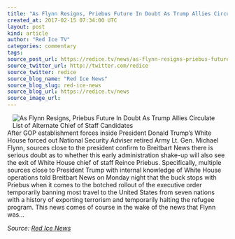 ```yaml
---
title: "As Flynn Resigns, Priebus Future In Doubt As Trump Allies Circulate List of Alternate Chief of Staff Candidates"
created_at: 2017-02-15 07:34:00 UTC
layout: post
kind: article
author: "Red Ice TV"
categories: commentary
tags: 
source_post_url: https://redice.tv/news/as-flynn-resigns-priebus-future-in-doubt-as-trump-allies-circulate-list-of-alternate-chief-of-staff-candidates
source_twitter_url: http://twitter.com/redice
source_twitter: redice
source_blog_name: "Red Ice News"
source_blog_slug: red-ice-news
source_blog_url: https://redice.tv/news
source_image_url: 
---
```

<img align="left" hspace="12" alt="As Flynn Resigns, Priebus Future In Doubt As Trump Allies Circulate List of Alternate Chief of Staff Candidates" src="https://rdice.net/a/c/n/17/02150833-reince-priebus23.9cd7b47f.jpg"> After GOP establishment forces inside President Donald Trump’s White House forced out National Security Adviser retired Army Lt. Gen. Michael Flynn, sources close to the president confirm to Breitbart News there is serious doubt as to whether this early administration shake-up will also see the exit of White House chief of staff Reince Priebus. Specifically, multiple sources close to President Trump with internal knowledge of White House operations told Breitbart News on Monday night that the buck stops with Priebus when it comes to the botched rollout of the executive order temporarily banning most travel to the United States from seven nations with a history of exporting terrorism and temporarily halting the refugee program. This news comes of course in the wake of the news that Flynn was&#8230;<div class="">
    <i>Source: <a href="https://redice.tv/news">Red Ice News</a></i>
</div>
